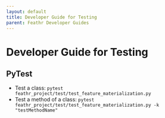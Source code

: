 ```yaml
---
layout: default
title: Developer Guide for Testing
parent: Feathr Developer Guides
---
```

# Developer Guide for Testing

## PyTest

* Test a class: `pytest feathr_project/test/test_feature_materialization.py`
* Test a method of a class: `pytest feathr_project/test/test_feature_materialization.py -k "testMethodName"`